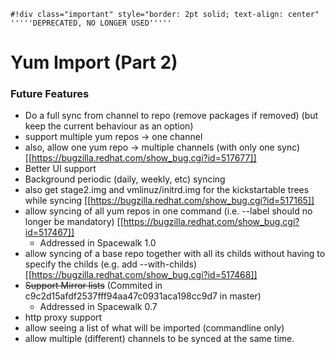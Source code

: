 
    #!div class="important" style="border: 2pt solid; text-align: center"
    '''''DEPRECATED, NO LONGER USED'''''
# Yum Import (Part 2)

### Future Features




 * Do a full sync from channel to repo (remove packages if removed) (but keep the current behaviour as an option)
 * support multiple yum repos -> one channel
 * also, allow one yum repo -> multiple channels (with only one sync) [[https://bugzilla.redhat.com/show_bug.cgi?id=517677]]
 * Better UI support
 * Background periodic (daily, weekly, etc) syncing
 * also get stage2.img and vmlinuz/initrd.img for the kickstartable trees while syncing [[https://bugzilla.redhat.com/show_bug.cgi?id=517165]]
 * allow syncing of all yum repos in one command (i.e. --label should no longer be mandatory) [[https://bugzilla.redhat.com/show_bug.cgi?id=517467]]
   * Addressed in Spacewalk 1.0
 * allow syncing of a base repo together with all its childs without having to specify the childs (e.g. add --with-childs) [[https://bugzilla.redhat.com/show_bug.cgi?id=517468]]
 * ~~Support Mirror lists~~ (Commited in c9c2d15afdf2537fff94aa47c0931aca198cc9d7 in master)
   * Addressed in Spacewalk 0.7
 * http proxy support
 * allow seeing a list of what will be imported (commandline only)
 * allow multiple (different) channels to be synced at the same time.